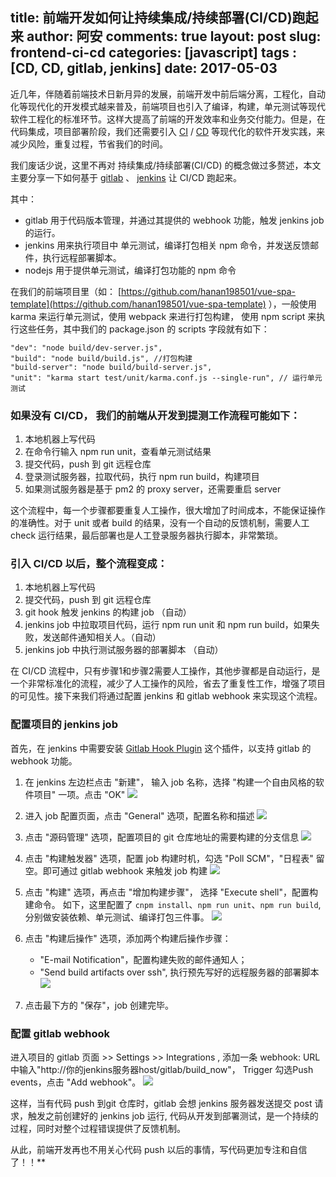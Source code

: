 title: 前端开发如何让持续集成/持续部署(CI/CD)跑起来
author: 阿安
comments: true
layout: post
slug:  frontend-ci-cd
categories: [javascript]
tags : [CD, CD, gitlab, jenkins]
date: 2017-05-03
---

近几年，伴随着前端技术日新月异的发展，前端开发中前后端分离，工程化，自动化等现代化的开发模式越来普及，前端项目也引入了编译，构建，单元测试等现代软件工程化的标准环节。这样大提高了前端的开发效率和业务交付能力。但是，在代码集成，项目部署阶段，我们还需要引入 [CI](https://en.wikipedia.org/wiki/Continuous_integration) / [CD](https://en.wikipedia.org/wiki/Continuous_delivery) 等现代化的软件开发实践，来减少风险，重复过程，节省我们的时间。

我们废话少说，这里不再对 持续集成/持续部署(CI/CD) 的概念做过多赘述，本文主要分享一下如何基于 [gitlab](https://about.gitlab.com/) 、 [jenkins](https://jenkins.io/) 让 CI/CD 跑起来。

其中：
- gitlab 用于代码版本管理，并通过其提供的 webhook 功能，触发 jenkins job 的运行。
- jenkins 用来执行项目中 单元测试，编译打包相关 npm 命令，并发送反馈邮件，执行远程部署脚本。
- nodejs 用于提供单元测试，编译打包功能的 npm 命令

在我们的前端项目里（如： [https://github.com/hanan198501/vue-spa-template](https://github.com/hanan198501/vue-spa-template) ），一般使用 karma 来运行单元测试，使用 webpack 来进行打包构建， 使用 npm script 来执行这些任务，其中我们的 package.json 的 scripts 字段就有如下：

    "dev": "node build/dev-server.js",
    "build": "node build/build.js", //打包构建
    "build-server": "node build/build-server.js",
    "unit": "karma start test/unit/karma.conf.js --single-run", // 运行单元测试

### 如果没有 CI/CD， 我们的前端从开发到提测工作流程可能如下：

1. 本地机器上写代码
2. 在命令行输入 npm run unit，查看单元测试结果
3. 提交代码，push 到 git 远程仓库
4. 登录测试服务器，拉取代码，执行 npm run build，构建项目
5. 如果测试服务器是基于 pm2 的 proxy server，还需要重启 server

这个流程中，每一个步骤都要重复人工操作，很大增加了时间成本，不能保证操作的准确性。对于 unit 或者 build 的结果，没有一个自动的反馈机制，需要人工 check 运行结果，最后部署也是人工登录服务器执行脚本，非常繁琐。

### 引入 CI/CD 以后，整个流程变成：

1. 本地机器上写代码
2. 提交代码，push 到 git 远程仓库
3. git hook 触发 jenkins 的构建 job （自动）
4. jenkins job 中拉取项目代码，运行 npm run unit 和 npm run build，如果失败，发送邮件通知相关人。（自动）
5. jenkins job 中执行测试服务器的部署脚本 （自动）

在 CI/CD 流程中，只有步骤1和步骤2需要人工操作，其他步骤都是自动运行，是一个非常标准化的流程，减少了人工操作的风险，省去了重复性工作，增强了项目的可见性。接下来我们将通过配置 jenkins 和 gitlab webhook 来实现这个流程。

<!-- more -->

### 配置项目的 jenkins job

首先，在 jenkins 中需要安装 [Gitlab Hook Plugin](https://wiki.jenkins-ci.org/display/JENKINS/Gitlab+Hook+Plugin) 这个插件，以支持 gitlab 的 webhook 功能。

1. 在 jenkins 左边栏点击 "新建"， 输入 job 名称，选择 "构建一个自由风格的软件项目" 一项。点击 "OK"
![](/assets/img/ci-cd-creact-job.png)

2. 进入 job 配置页面，点击 "General" 选项，配置名称和描述
![](/assets/img/ci-cd-job-general.png)

3. 点击 "源码管理" 选项，配置项目的 git 仓库地址的需要构建的分支信息
![](/assets/img/ci-cd-job-code.png)

4. 点击 "构建触发器" 选项，配置 job 构建时机，勾选 "Poll SCM"，"日程表" 留空。即可通过 gitlab webhook 来触发 job 构建
![](/assets/img/ci-cd-job-trigger.png)

5. 点击 "构建" 选项，再点击 "增加构建步骤"， 选择 "Execute shell"，配置构建命令。 如下，这里配置了 `cnpm install`、`npm run unit`、`npm run build`, 分别做安装依赖、单元测试、编译打包三件事。
![](/assets/img/ci-cd-job-build.png)

6. 点击 "构建后操作" 选项，添加两个构建后操作步骤：
    - "E-mail Notification"，配置构建失败的邮件通知人；
    - "Send build artifacts over ssh", 执行预先写好的远程服务器的部署脚本
![](/assets/img/ci-cd-job-after.png)

7. 点击最下方的 "保存"，job 创建完毕。

### 配置 gitlab webhook

进入项目的 gitlab 页面 >> Settings >> Integrations , 添加一条 webhook: URL 中输入"http://你的jenkins服务器host/gitlab/build_now"， Trigger 勾选Push events，点击 "Add webhook"。
![](/assets/img/ci-cd-gitlab-webhook.png)

这样，当有代码 push 到git 仓库时，gitlab 会想 jenkins 服务器发送提交 post 请求，触发之前创建好的 jenkins job 运行, 代码从开发到部署测试，是一个持续的过程，同时对整个过程错误提供了反馈机制。

从此，前端开发再也不用关心代码 push 以后的事情，写代码更加专注和自信了！！**
